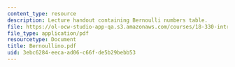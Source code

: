 ```yaml
---
content_type: resource
description: Lecture handout containing Bernoulli numbers table.
file: https://ol-ocw-studio-app-qa.s3.amazonaws.com/courses/18-330-introduction-to-numerical-analysis-spring-2004/3ebc6284eecaad06c66fde5b29bebb53_Bernoullino.pdf
file_type: application/pdf
resourcetype: Document
title: Bernoullino.pdf
uid: 3ebc6284-eeca-ad06-c66f-de5b29bebb53
---
```

